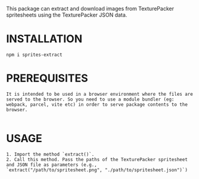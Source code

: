 This package can extract and download images from TexturePacker spritesheets using the TexturePacker JSON data.

# INSTALLATION

```
npm i sprites-extract

```

# PREREQUISITES

```
It is intended to be used in a browser environment where the files are served to the browser. So you need to use a module bundler (eg: webpack, parcel, vite etc) in order to serve package contents to the browser.
   
```

# USAGE
```
1. Import the method `extract()`.
2. Call this method. Pass the paths of the TexturePacker spritesheet and JSON file as parameters (e.g., `extract("/path/to/spritesheet.png", "./path/to/spritesheet.json")`)

```